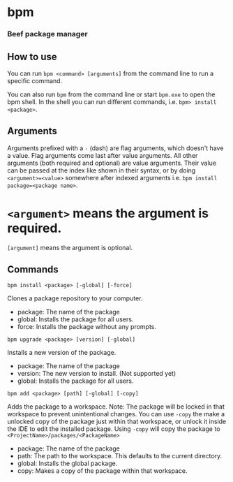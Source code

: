 # bpm
### Beef package manager

## How to use

You can run `bpm <command> [arguments]` from the command line to run a specific command.

You can also run `bpm` from the command line or start `bpm.exe` to open the bpm shell.
In the shell you can run different commands, i.e. `bpm> install <package>`.

## Arguments

Arguments prefixed with a `-` (dash) are flag arguments, which doesn't have a value. Flag arguments come last after value arguments.
All other arguments (both required and optional) are value arguments. Their value can be passed at the index like shown in their syntax, or by doing `<argument>=<value>` somewhere after indexed arguments i.e. `bpm install package=<package name>`.

# `<argument>` means the argument is required.
`[argument]` means the argument is optional.

## Commands

`bpm install <package> [-global] [-force]`

Clones a package repository to your computer.

- package: The name of the package
- global: Installs the package for all users.
- force: Installs the package without any prompts.

`bpm upgrade <package> [version] [-global]`

Installs a new version of the package.

- package: The name of the package
- version: The new version to install. (Not supported yet)
- global: Installs the package for all users.

`bpm add <package> [path] [-global] [-copy]`

Adds the package to a workspace. 
Note: The package will be locked in that workspace to prevent unintentional changes. You can use `-copy` the make a unlocked copy of the package just within that workspace, or unlock it inside the IDE to edit the installed package.
Using `-copy` will copy the package to `<ProjectName>/packages/<PackageName>`

- package: The name of the package
- path: The path to the workspace. This defaults to the current directory.
- global: Installs the global package.
- copy: Makes a copy of the package within that workspace.

